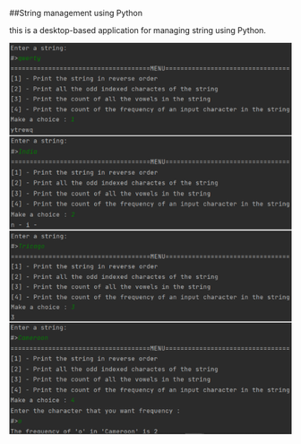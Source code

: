 ##String management using Python
<p>this is a desktop-based application for managing string using Python.</p>
<img src="rslt.png" alt="output - image">

